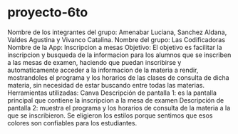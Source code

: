 # proyecto-6to
Nombre de los integrantes del grupo: Amenabar Luciana, Sanchez Aldana, Valdes Agustina y Vivanco Catalina. 
Nombre del grupo: Las Codificadoras
Nombre de la App: Inscripcion a mesas
Objetivo: El objetivo es facilitar la inscripcion y busqueda de la informacion para los alumnos que se inscriben a las mesas de examen, haciendo que puedan inscribirse y automaticamente acceder a la informacion de la materia a rendir, mostrandoles el programa y los horarios de las clases de consulta de dicha materia, sin necesidad de estar buscando entre todas las materias.
Herramientas utilizadas: Canva 
Descripción de pantalla 1: es la pantalla principal que contiene la inscripcion a la mesa de examen 
Descripción de pantalla 2: muestra el programa y los horarios de consulta de la materia a la que se inscribieron. 
Se eligieron los estilos porque sentimos que esos colores son confiables para los estudiantes. 
